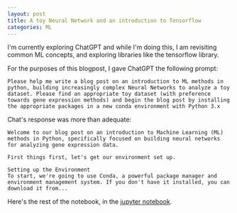 ```yaml
---
layout: post
title: A toy Neural Network and an introduction to Tensorflow
categories: ML
---
```


I'm currently exploring ChatGPT and while I'm doing this, I am revisiting common ML concepts, and exploring libraries like the tensorflow library.

For the purposes of this blogpost, I gave ChatGPT the following prompt:
```
Please help me write a blog post on an introduction to ML methods in python, building increasingly complex Neural Networks to analyze a toy dataset. Please find an appropriate toy dataset (with preference towards gene expression methods) and begin the blog post by installing the appropriate packages in a new conda environment with Python 3.x
```

Chat's response was more than adequate:
```
Welcome to our blog post on an introduction to Machine Learning (ML) methods in Python, specifically focused on building neural networks for analyzing gene expression data.

First things first, let's get our environment set up.

Setting up the Environment
To start, we're going to use Conda, a powerful package manager and environment management system. If you don't have it installed, you can download it from...
```

Here's the rest of the notebook, in the [jupyter notebook](https://dangeles.github.io/jupyter/intro_to_tensorflow.html).
